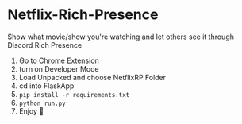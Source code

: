 # Netflix-Rich-Presence
Show what movie/show you're watching and let others see it through Discord Rich Presence
1. Go to [Chrome Extension](chrome://extensions)
2. turn on Developer Mode
3. Load Unpacked and choose NetflixRP Folder
4. cd into FlaskApp
5. ``pip install -r requirements.txt``
6. ``python run.py``
7. Enjoy 🙂
